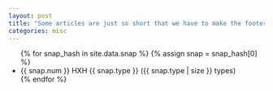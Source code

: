 ```yaml
---
layout: post
title: "Some articles are just so short that we have to make the footer stick"
categories: misc
---
```

<ul>
{% for snap_hash in site.data.snap %}
{% assign snap = snap_hash[0] %}
  <li>
    {{ snap.num }} HXH
      {{ snap.type }}
    </a>
    ({{ snap.type | size }} types)
  </li>
{% endfor %}
</ul>

